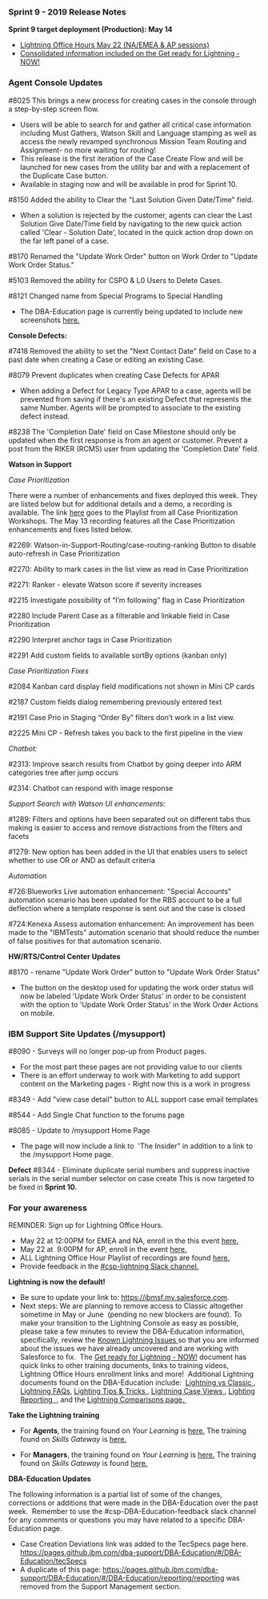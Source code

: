 
### Sprint 9 - 2019 Release Notes

**Sprint 9 target deployment (Production): May 14**


* [Lightning Office Hours May 22 (NA/EMEA & AP sessions)](/dba-support/DBA-Education/#/DBA-Education/whatsNew/Releasenotes0919#office)
* [Consolidated information included on the Get ready for Lightning - NOW!](/dba-support/DBA-Education/#/DBA-Education/whatsNew/Releasenotes0919#lightning)


### Agent Console Updates

#8025 This brings a new process for creating cases in the console through a step-by-step screen flow. 
* Users will be able to search for and gather all critical case information including Must Gathers, Watson Skill and Language stamping as well as access the newly revamped synchronous Mission Team Routing and Assignment- no more waiting for routing!  
* This release is the first iteration of the Case Create Flow and will be launched for new cases from the utility bar and with a replacement of the Duplicate Case button.
* Available in staging now and will be available in prod for Sprint 10.

#8150 Added the ability to Clear the "Last Solution Given Date/Time" field.  
* When a solution is rejected by the customer, agents can clear the Last Solution Give Date/Time field by navigating to the new quick action called 'Clear - Solution Date', located in the quick action drop down on the far left panel of a case.

#8170 Renamed the "Update Work Order" button on Work Order to "Update Work Order Status."

#5103 Removed the ability for CSPO & L0 Users to Delete Cases.

#8121 Changed name from Special Programs to Special Handling
* The DBA-Education page is currently being updated to include new screenshots <a href="https://pages.github.ibm.com/dba-support/DBA-Education/#/DBA-Education/process/agents/case/communication " target="_blank">here.</a> 


**Console Defects:**


#7418 Removed the ability to set the "Next Contact Date" field on Case to a past date when creating a Case or editing an existing Case.

#8079 Prevent duplicates when creating Case Defects for APAR 
* When adding a Defect for Legacy Type APAR to a case, agents will be prevented from saving if there's an existing Defect that represents the same Number. Agents will be prompted to associate to the existing defect instead. 

#8238 The 'Completion Date' field on Case Milestone should only be updated when the first response is from an agent or customer. Prevent a post from the RIKER (RCMS) user from updating the 'Completion Date' field.

**Watson in Support**

*Case Prioritization*

There were a number of enhancements and fixes deployed this week.  They are listed below but for additional details and a demo, a recording is available.  The link <a href="https://ec.yourlearning.ibm.com/w3/playback/10005032" target="_blank">here</a> goes to the Playlist from all Case Prioritization Workshops.  The May 13 recording features all the Case Prioritization enhancements and fixes listed below.


#2269: Watson-in-Support-Routing/case-routing-ranking Button to disable auto-refresh in Case Prioritization

#2270: Ability to mark cases in the list view as read in Case Prioritization

#2271: Ranker - elevate Watson score if severity increases

#2215 Investigate possibility of “I’m following” flag in Case Prioritization

#2280 Include Parent Case as a filterable and linkable field in Case Prioritization

#2290 Interpret anchor tags in Case Prioritization

#2291 Add custom fields to available sortBy options (kanban only)

*Case Prioritization Fixes*

#2084 Kanban card display field modifications not shown in Mini CP cards

#2187 Custom fields dialog remembering previously entered text

#2191 Case Prio in Staging “Order By” filters don’t work in a list view.

#2225 Mini CP - Refresh takes you back to the first pipeline in the view

*Chatbot:*

#2313: Improve search results from Chatbot by going deeper into ARM categories tree after jump occurs

#2314: Chatbot can respond with image response


*Support Search with Watson UI enhancements:*

#1289: Filters and options have been separated out on different tabs thus making is easier to access and remove distractions from the filters and facets

#1279: New option has been added in the UI that enables users to select whether to use OR or AND as default criteria


*Automation*

#726:Blueworks Live automation enhancement:  "Special Accounts" automation scenario has been updated for the RBS account to be a full deflection where a template response is sent out and the case is closed

#724:Kenexa Assess automation enhancement: An improvement has been made to the "IBMTests" automation scenario that should reduce the number of false positives for that automation scenario.


**HW/RTS/Control Center Updates**

#8170 - rename "Update Work Order" button to "Update Work Order Status"
* The button on the desktop used for updating the work order status will now be labeled 'Update Work Order Status' in order to be consistent with the option to 'Update Work Order Status' in the Work Order Actions on mobile.


### IBM Support Site Updates (/mysupport) 

#8090 - Surveys will no longer pop-up from Product pages.
* For the most part these pages are not providing value to our clients
* There is an effort underway to work with Marketing to add support content on the Marketing pages - Right now this is a work in progress

#8349 - Add "view case detail" button to ALL support case email templates 

#8544 - Add Single Chat function to the forums page 

#8085 - Update to /mysupport Home Page
* The page will now include a link to  'The Insider" in addition to a link to the /mysupport Home page. 

**Defect**
#8344 - Eliminate duplicate serial numbers and suppress inactive serials in the serial number selector on case create
This is now targeted to be fixed in **Sprint 10.**

### For your awareness

REMINDER: Sign up for Lightning <a id="office" name="office"></a>Office Hours.  
* May 22 at 12:00PM for EMEA and NA, enroll in the this event <a href="https://ec.yourlearning.ibm.com/w3/enrollment/event/10026494" target="_blank">here. </a> 
* May 22 at  9:00PM for AP, enroll in the event <a href="https://ec.yourlearning.ibm.com/w3/enrollment/event/10026499" target="_blank">here. </a> 
* ALL Lightning Office Hour Playlist of recordings are found <a href="https://sme.video.ibm.com/channel/23495615/playlist/449789" target="_blank">here. </a> 
* Provide feedback in the <a href="https://slack.com/app_redirect?channel= CDJ8X6TQA" target="_blank">#csp-lightning Slack channel. </a> 


**Lightning is now the default!**
* Be sure to update your link to: <a href="https://ibmsf.my.salesforce.com." target="_blank">https://ibmsf.my.salesforce.com. </a> 
* Next steps: We are planning to remove access to Classic altogether sometime in May or June  (pending no new blockers are found).
To make your transition to the <a id="lightning" name="lightning"></a>Lightning Console as easy as possible, please take a few minutes to review the DBA-Education information, specifically, review the <a href="https://pages.github.ibm.com/dba-support/DBA-Education/#/DBA-Education/uis/workbench/KnownLightningIssues" target="_blank">Known Lightning Issues </a>  so that you are informed about the issues we have already uncovered and are working with Salesforce to fix.  The <a href="https://pages.github.ibm.com/dba-support/DBA-Education/#/DBA-Education/uis/workbench/Lightninggetready" target="_blank">Get ready for Lightning - NOW!</a> document has quick links to other training documents, links to training videos, <a id="lightning" name="lightning"></a>Lightning Office Hours enrollment links and more!  Additional Lightning documents found on the DBA-Education include: 
<a href="https://pages.github.ibm.com/dba-support/DBA-Education/#/DBA-Education/uis/workbench/LightningvClassic" target="_blank">Lightning vs Classic </a>, <a href="https://pages.github.ibm.com/dba-support/DBA-Education/#/DBA-Education/uis/workbench/Lightningfaq" target="_blank">Lightning FAQs</a>, <a href="https://pages.github.ibm.com/dba-support/DBA-Education/#/DBA-Education/uis/workbench/Lightningtips" target="_blank"> Lighting Tips & Tricks </a>, <a href="https://pages.github.ibm.com/dba-support/DBA-Education/#/DBA-Education/uis/workbench/Lightningcaseviews" target="_blank">Lightning Case Views </a>, <a href="https://pages.github.ibm.com/dba-support/DBA-Education/#/DBA-Education/uis/workbench/Lightningreporting" target="_blank">Lighting Reporting  </a>, and the <a href="https://pages.github.ibm.com/dba-support/DBA-Education/#/DBA-Education/uis/workbench/Lightningcomparison" target="_blank">Lightning Comparisons page. </a>

**Take the Lightning training**
 * For **Agents**, the training found on *Your Learning* is <a href="https://yourlearning.ibm.com/#activity/ITS-DL55512G " target="_blank">here.</a> The training found on *Skills Gateway* is <a href="http://ibm.biz/CSPReview " target="_blank">here.</a> 
     
     
  * For **Managers**, the training found on *Your Learning* is <a href="https://yourlearning.ibm.com/#activity/ITS-DL55513G" target="_blank">here.</a> The training found on *Skills Gateway* is found <a href="http://ibm.biz/CSPReviewMgr " target="_blank">here.</a>

**DBA-Education Updates**

The following information is a partial list of some of the changes, corrections or additions that were made in the DBA-Education over the past week.  Remember to use the #csp-DBA-Education-feedback slack channel for any comments or questions you may have related to a specific DBA-Education page.  

* Case Creation Deviations link was added to the TecSpecs page here.  https://pages.github.ibm.com/dba-support/DBA-Education/#/DBA-Education/tecSpecs
* A duplicate of this page: https://pages.github.ibm.com/dba-support/DBA-Education/#/DBA-Education/reporting/reporting was removed from the Support Management section.

